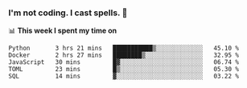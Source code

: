 ### I'm not coding. I cast spells. 🎩

📊 **This week I spent my time on**
<!--START_SECTION:waka-->
```text
Python       3 hrs 21 mins   ███████████▒░░░░░░░░░░░░░   45.10 % 
Docker       2 hrs 27 mins   ████████▒░░░░░░░░░░░░░░░░   32.95 % 
JavaScript   30 mins         █▓░░░░░░░░░░░░░░░░░░░░░░░   06.74 % 
TOML         23 mins         █▒░░░░░░░░░░░░░░░░░░░░░░░   05.30 % 
SQL          14 mins         ▓░░░░░░░░░░░░░░░░░░░░░░░░   03.22 % 
```
<!--END_SECTION:waka-->

